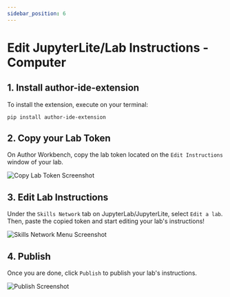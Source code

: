 ```yaml
---
sidebar_position: 6
---
```


# Edit JupyterLite/Lab Instructions - Computer

## 1. Install author-ide-extension
To install the extension, execute on your terminal:

```pip install author-ide-extension```

## 2. Copy your Lab Token
On Author Workbench, copy the lab token located on the ```Edit Instructions``` window of your lab.

![Copy Lab Token Screenshot](/img/labs/edit-lab-instructions/copy-token-screenshot.png)

## 3. Edit Lab Instructions 
Under the ```Skills Network``` tab on JupyterLab/JupyterLite, select ```Edit a lab```. Then, paste the copied token and start editing your lab's instructions!

![Skills Network Menu Screenshot](/img/labs/edit-lab-instructions/menu-screenshot.png)

## 4. Publish
Once you are done, click ```Publish``` to publish your lab's instructions.

![Publish Screenshot](/img/labs/edit-lab-instructions/publish-instructions-screenshot.png)